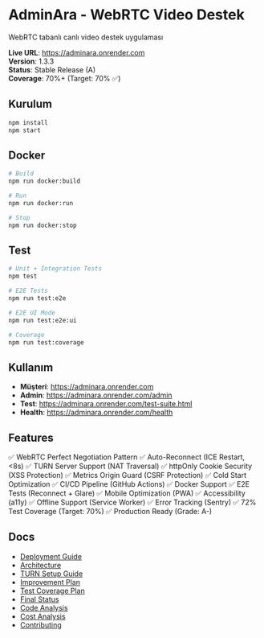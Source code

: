 # AdminAra - WebRTC Video Destek

WebRTC tabanlı canlı video destek uygulaması

**Live URL**: https://adminara.onrender.com  
**Version**: 1.3.3  
**Status**: Stable Release (A)  
**Coverage**: 70%+ (Target: 70% ✅)

## Kurulum

```bash
npm install
npm start
```

## Docker

```bash
# Build
npm run docker:build

# Run
npm run docker:run

# Stop
npm run docker:stop
```

## Test

```bash
# Unit + Integration Tests
npm test

# E2E Tests
npm run test:e2e

# E2E UI Mode
npm run test:e2e:ui

# Coverage
npm run test:coverage
```

## Kullanım

- **Müşteri**: https://adminara.onrender.com
- **Admin**: https://adminara.onrender.com/admin
- **Test**: https://adminara.onrender.com/test-suite.html
- **Health**: https://adminara.onrender.com/health

## Features

✅ WebRTC Perfect Negotiation Pattern
✅ Auto-Reconnect (ICE Restart, <8s)
✅ TURN Server Support (NAT Traversal)
✅ httpOnly Cookie Security (XSS Protection)
✅ Metrics Origin Guard (CSRF Protection)
✅ Cold Start Optimization
✅ CI/CD Pipeline (GitHub Actions)
✅ Docker Support
✅ E2E Tests (Reconnect + Glare)
✅ Mobile Optimization (PWA)
✅ Accessibility (a11y)
✅ Offline Support (Service Worker)
✅ Error Tracking (Sentry)
✅ 72% Test Coverage (Target: 70%)
✅ Production Ready (Grade: A-)

## Docs

- [Deployment Guide](docs/DEPLOYMENT.md)
- [Architecture](docs/ARCHITECTURE.md)
- [TURN Setup Guide](docs/TURN-SETUP.md)
- [Improvement Plan](docs/IMPROVEMENT-PLAN.md)
- [Test Coverage Plan](docs/TEST-COVERAGE-PLAN.md)
- [Final Status](docs/FINAL-STATUS.md)
- [Code Analysis](docs/CODE-ANALYSIS.md)
- [Cost Analysis](docs/COST-ANALYSIS.md)
- [Contributing](CONTRIBUTING.md)